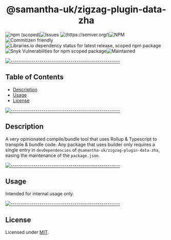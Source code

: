 <!-- ⚠️ This README has been generated from the file(s) "blueprint.md" ⚠️--><h1 align="center">@samantha-uk/zigzag-plugin-data-zha</h1>
![npm (scoped)](https://img.shields.io/npm/v/0.1.0)![Issues](https://img.shields.io/github/issues/samantha-uk/one) ![(https://semver.org/)](https://img.shields.io/badge/SemVer-2.0.0-brightgreen)![NPM](https://img.shields.io/npm/l/@samantha-uk/zigzag-plugin-data-zha) ![Commitizen friendly](https://img.shields.io/badge/commitizen-friendly-brightgreen.svg)![Libraries.io dependency status for latest release, scoped npm package](https://img.shields.io/librariesio/release/npm/@samantha-uk/zigzag-plugin-data-zha) ![Snyk Vulnerabilities for npm scoped package](https://img.shields.io/snyk/vulnerabilities/npm/@samantha-uk/zigzag-plugin-data-zha)![Maintained](https://img.shields.io/maintenance/yes/2021)


[![-----------------------------------------------------](https://raw.githubusercontent.com/andreasbm/readme/master/assets/lines/grass.png)](#table-of-contents)

## Table of Contents

* [Description](#description)
* [Usage](#usage)
* [License](#license)


[![-----------------------------------------------------](https://raw.githubusercontent.com/andreasbm/readme/master/assets/lines/grass.png)](#description)

## Description
A _very_ opinionated compile/bundle tool that uses Rollup & Typescript to transpile & bundle code.  Any package that uses builder only requires a single entry in `devDependencies` of `@samantha-uk/zigzag-plugin-data-zha`, easing the maintenance of the `package.json`.


[![-----------------------------------------------------](https://raw.githubusercontent.com/andreasbm/readme/master/assets/lines/grass.png)](#usage)

## Usage
Intended for internal usage only.


[![-----------------------------------------------------](https://raw.githubusercontent.com/andreasbm/readme/master/assets/lines/grass.png)](#license)

## License
	
Licensed under [MIT](https://opensource.org/licenses/MIT).